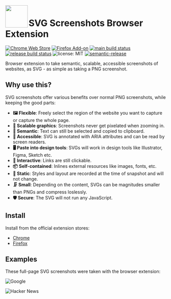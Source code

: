 <img src="images/icon_256.png" height="70px" width="70px" align="left" alt="" />

# SVG Screenshots Browser Extension

[![Chrome Web Store](https://img.shields.io/chrome-web-store/v/nfakpcpmhhilkdpphcjgnokknpbpdllg?logo=google-chrome&logoColor=white)](https://chrome.google.com/webstore/detail/svg-screenshot/nfakpcpmhhilkdpphcjgnokknpbpdllg)
[![Firefox Add-on](https://img.shields.io/amo/v/svg-screenshots?logo=firefox&logoColor=white&label=firefox+add-on)](https://addons.mozilla.org/en-US/firefox/addon/svg-screenshots/)
[![main build status](https://img.shields.io/github/actions/workflow/status/felixfbecker/svg-screenshots/build.yml?branch=main&label=main&logo=github)](https://github.com/felixfbecker/svg-screenshots/actions?query=branch%3Amain)
[![release build status](https://img.shields.io/github/actions/workflow/status/felixfbecker/svg-screenshots/build.yml?branch=main&label=release&logo=github)](https://github.com/felixfbecker/svg-screenshots/actions/build.yml?query=branch%3Arelease)
![license: MIT](https://img.shields.io/github/license/felixfbecker/dom-to-svg)
[![semantic-release](https://img.shields.io/badge/%20%20%F0%9F%93%A6%F0%9F%9A%80-semantic--release-e10079.svg)](https://github.com/semantic-release/semantic-release)

Browser extension to take semantic, scalable, accessible screenshots of websites, as SVG - as simple as taking a PNG screenshot.

## Why use this?

SVG screenshots offer various benefits over normal PNG screenshots, while keeping the good parts:

- **🖼 Flexible**: Freely select the region of the website you want to capture or capture the whole page.
- **💢 Scalable graphics**: Screenshots never get pixelated when zooming in.
- **📝 Semantic**: Text can still be selected and copied to clipboard.
- **🦻 Accessible**: SVG is annotated with ARIA attributes and can be read by screen readers.
- **🖥 Paste into design tools**: SVGs will work in design tools like Illustrator, Figma, Sketch etc.
- **🔗 Interactive**: Links are still clickable.
- **📦 Self-contained**: Inlines external resources like images, fonts, etc.
- **📸 Static**: Styles and layout are recorded at the time of snapshot and will not change.
- **🗜 Small**: Depending on the content, SVGs can be magnitudes smaller than PNGs and compress loslessly.
- **🛡 Secure**: The SVG will not run any JavaScript.

## Install

Install from the official extension stores:

- [Chrome](https://chrome.google.com/webstore/detail/svg-screenshot/nfakpcpmhhilkdpphcjgnokknpbpdllg)
- [Firefox](https://addons.mozilla.org/en-US/firefox/addon/svg-screenshots/)

## Examples

These full-page SVG screenshots were taken with the browser extension:

![Google](examples/google.svg)

![Hacker News](examples/hackernews.svg)
